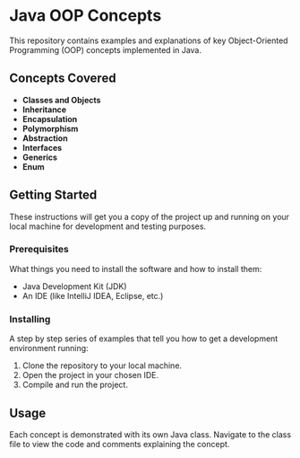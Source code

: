 # Java OOP Concepts

This repository contains examples and explanations of key Object-Oriented Programming (OOP) concepts implemented in Java.

## Concepts Covered

- **Classes and Objects**
- **Inheritance**
- **Encapsulation**
- **Polymorphism**
- **Abstraction**
- **Interfaces**
- **Generics**
- **Enum**

## Getting Started

These instructions will get you a copy of the project up and running on your local machine for development and testing purposes.

### Prerequisites

What things you need to install the software and how to install them:

- Java Development Kit (JDK)
- An IDE (like IntelliJ IDEA, Eclipse, etc.)

### Installing

A step by step series of examples that tell you how to get a development environment running:

1. Clone the repository to your local machine.
2. Open the project in your chosen IDE.
3. Compile and run the project.

## Usage

Each concept is demonstrated with its own Java class. Navigate to the class file to view the code and comments explaining the concept.
